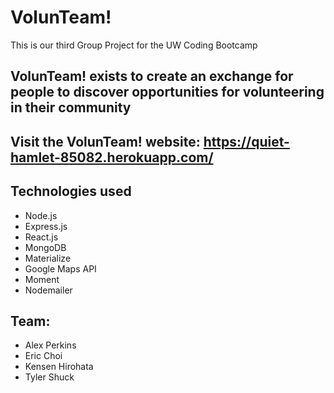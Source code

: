 # VolunTeam!
This is our third Group Project for the UW Coding Bootcamp

## VolunTeam! exists to create an exchange for people to discover opportunities for volunteering in their community

## Visit the VolunTeam! website: https://quiet-hamlet-85082.herokuapp.com/

## Technologies used
- Node.js
- Express.js
- React.js
- MongoDB
- Materialize
- Google Maps API
- Moment
- Nodemailer

## Team:
- Alex Perkins
- Eric Choi
- Kensen Hirohata
- Tyler Shuck

